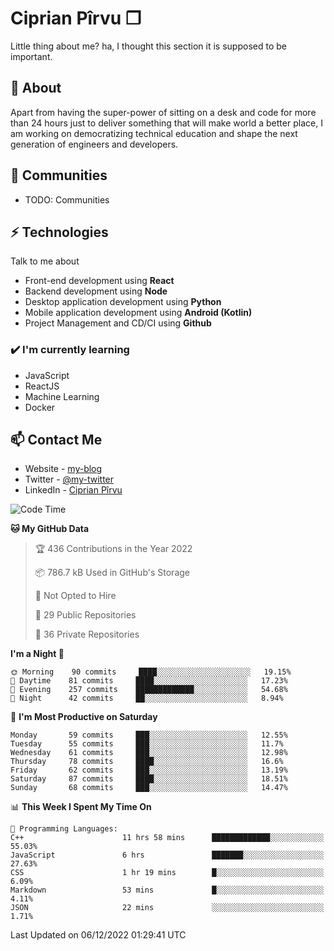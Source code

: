 # Ciprian Pîrvu ❐

Little thing about me? ha, I thought this section it is supposed to be important.

## 🧐 About

Apart from having the super-power of sitting on a desk and code for more than 24 hours just to deliver something that will make world a better place, I am working on democratizing technical education and shape the next generation of engineers and developers.

## 👯 Communities

-   TODO: Communities

## ⚡ Technologies

Talk to me about

-   Front-end development using **React**
-   Backend development using **Node**
-   Desktop application development using **Python**
-   Mobile application development using **Android (Kotlin)**
-   Project Management and CD/CI using **Github**

### ✔️ I'm currently learning

-   JavaScript
-   ReactJS
-   Machine Learning
-   Docker

## 📫 Contact Me

-   Website - [my-blog]()
-   Twitter - [@my-twitter]()
-   LinkedIn - [Ciprian Pîrvu](https://www.linkedin.com/in/p%C3%AErvu-ciprian-cristian-4415991b1/)

<!--START_SECTION:waka-->
![Code Time](http://img.shields.io/badge/Code%20Time-1%2C396%20hrs%2039%20mins-blue)

**🐱 My GitHub Data** 

> 🏆 436 Contributions in the Year 2022
 > 
> 📦 786.7 kB Used in GitHub's Storage 
 > 
> 🚫 Not Opted to Hire
 > 
> 📜 29 Public Repositories 
 > 
> 🔑 36 Private Repositories  
 > 
**I'm a Night 🦉** 

```text
🌞 Morning    90 commits     ████░░░░░░░░░░░░░░░░░░░░░   19.15% 
🌆 Daytime    81 commits     ████░░░░░░░░░░░░░░░░░░░░░   17.23% 
🌃 Evening    257 commits    █████████████░░░░░░░░░░░░   54.68% 
🌙 Night      42 commits     ██░░░░░░░░░░░░░░░░░░░░░░░   8.94%

```
📅 **I'm Most Productive on Saturday** 

```text
Monday       59 commits     ███░░░░░░░░░░░░░░░░░░░░░░   12.55% 
Tuesday      55 commits     ███░░░░░░░░░░░░░░░░░░░░░░   11.7% 
Wednesday    61 commits     ███░░░░░░░░░░░░░░░░░░░░░░   12.98% 
Thursday     78 commits     ████░░░░░░░░░░░░░░░░░░░░░   16.6% 
Friday       62 commits     ███░░░░░░░░░░░░░░░░░░░░░░   13.19% 
Saturday     87 commits     ████░░░░░░░░░░░░░░░░░░░░░   18.51% 
Sunday       68 commits     ███░░░░░░░░░░░░░░░░░░░░░░   14.47%

```


📊 **This Week I Spent My Time On** 

```text
💬 Programming Languages: 
C++                      11 hrs 58 mins      █████████████░░░░░░░░░░░░   55.03% 
JavaScript               6 hrs               ███████░░░░░░░░░░░░░░░░░░   27.63% 
CSS                      1 hr 19 mins        █░░░░░░░░░░░░░░░░░░░░░░░░   6.09% 
Markdown                 53 mins             █░░░░░░░░░░░░░░░░░░░░░░░░   4.11% 
JSON                     22 mins             ░░░░░░░░░░░░░░░░░░░░░░░░░   1.71%

```


 Last Updated on 06/12/2022 01:29:41 UTC
<!--END_SECTION:waka-->
